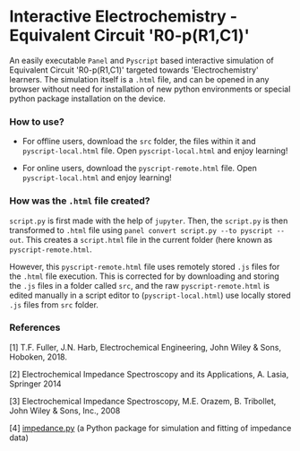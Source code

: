 # Interactive Electrochemistry - Equivalent Circuit 'R0-p(R1,C1)'

An easily executable `Panel` and `Pyscript` based interactive simulation of Equivalent Circuit 'R0-p(R1,C1)' targeted towards 'Electrochemistry' learners. The simulation itself is a `.html` file, and can be opened in any browser without need for installation of new python environments or special python package installation on the device.

### How to use?

- For offline users, download the `src` folder, the files within it and `pyscript-local.html` file. Open `pyscript-local.html` and enjoy learning!

- For online users, download the `pyscript-remote.html` file. Open `pyscript-local.html` and enjoy learning!


### How was the `.html` file created?

`script.py` is first made with the help of `jupyter`. Then, the `script.py` is then transformed to `.html` file using `panel convert script.py --to pyscript --out`. This creates a `script.html` file in the current folder (here known as `pyscript-remote.html`.

However, this `pyscript-remote.html` file uses remotely stored `.js` files for the `.html` file execution. This is corrected for by downloading and storing the `.js` files in a folder called `src`, and the raw `pyscript-remote.html` is edited manually in a script editor to (`pyscript-local.html`) use locally stored `.js` files from `src` folder.


### References
<a id="1">[1]</a>
T.F. Fuller, J.N. Harb, Electrochemical Engineering, John Wiley & Sons, Hoboken, 2018.

<a id="1">[2]</a>
Electrochemical Impedance Spectroscopy and its Applications, A. Lasia, Springer 2014

<a id="1">[3]</a>
Electrochemical Impedance Spectroscopy, M.E. Orazem, B. Tribollet, John Wiley & Sons, Inc., 2008

<a id="1">[4]</a>
[impedance.py](<https://impedancepy.readthedocs.io/en/latest/getting-started.html> "Impedance.Py") (a Python package for simulation and fitting of impedance data)
